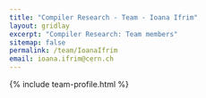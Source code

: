 ```yaml
---
title: "Compiler Research - Team - Ioana Ifrim"
layout: gridlay
excerpt: "Compiler Research: Team members"
sitemap: false
permalink: /team/IoanaIfrim
email: ioana.ifrim@cern.ch
---
```


{% include team-profile.html %}
